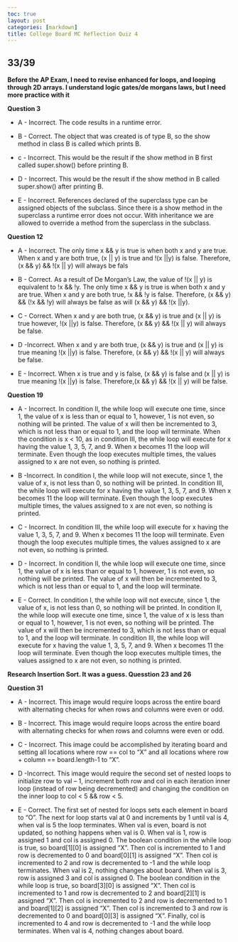 ```yaml
---
toc: true
layout: post
categories: [markdown]
title: College Board MC Reflection Quiz 4
---
```


## 33/39

**Before the AP Exam, I need to revise enhanced for loops, and looping through 2D arrays. I understand logic gates/de morgans laws, but I need more practice with it**

**Question 3**
- A - Incorrect. The code results in a runtime error.

- B - Correct. The object that was created is of type B, so the show method in class B is called which prints B.

- c - Incorrect. This would be the result if the show method in B first called super.show() before printing B.

- D - Incorrect. This would be the result if the show method in B called super.show() after printing B.

- E - Incorrect. References declared of the superclass type can be assigned objects of the subclass. Since there is a show method in the superclass a runtime error does not occur. With inheritance we are allowed to override a method from the superclass in the subclass.



**Question 12**
- A - Incorrect. The only time x && y is true is when both x and y are true. When x and y are both true, (x || y) is true and !(x ||y) is false. Therefore,  (x && y) && !(x || y) will always be fals

- B - Correct. As a result of De Morgan’s Law, the value of !(x || y) is equivalent to !x && !y. The only time x && y is true is when both x and y are true. When x and y are both true, !x && !y is false. Therefore, (x && y) && (!x && !y) will always be false as will (x && y) && !(x ||y).

- C - Correct. When x and y are both true, (x && y) is true and (x || y) is true however, !(x ||y) is false. Therefore, (x && y) && !(x || y) will always be false.

- D -Incorrect. When x and y are both true, (x && y) is true and (x || y) is true meaning !(x ||y) is false. Therefore, (x && y) && !(x || y) will always be false.

- E - Incorrect. When x is true and y is false, (x && y) is false and (x || y) is true meaning !(x ||y) is false. Therefore,(x && y) && !(x || y) will be false.

**Question 19**
- A - Incorrect. In condition II, the while loop will execute one time, since 1, the value of x is less than or equal to 1, however, 1 is not even, so nothing will be printed. The value of x will then be incremented to 3, which is not less than or equal to 1, and the loop will terminate. When the condition is x < 10, as in condition III, the while loop will execute for x having the value 1, 3, 5, 7, and 9. When x becomes 11 the loop will terminate. Even though the loop executes multiple times, the values assigned to x are not even, so nothing is printed.

- B -Incorrect. In condition I, the while loop will not execute, since 1, the value of x, is not less than 0, so nothing will be printed. In condition III, the while loop will execute for x having the value 1, 3, 5, 7, and 9. When x becomes 11 the loop will terminate. Even though the loop executes multiple times, the values assigned to x are not even, so nothing is printed.

- C - Incorrect. In condition III, the while loop will execute for x having the value 1, 3, 5, 7, and 9. When x becomes 11 the loop will terminate. Even though the loop executes multiple times, the values assigned to x are not even, so nothing is printed.

- D - Incorrect. In condition II, the while loop will execute one time, since 1, the value of x is less than or equal to 1, however, 1 is not even, so nothing will be printed. The value of x will then be incremented to 3, which is not less than or equal to 1, and the loop will terminate.

- E - Correct. In condition I, the while loop will not execute, since 1, the value of x, is not less than 0, so nothing will be printed. In condition II, the while loop will execute one time, since 1, the value of x is less than or equal to 1, however, 1 is not even, so nothing will be printed. The value of x will then be incremented to 3, which is not less than or equal to 1, and the loop will terminate. In condition III,  the while loop will execute for x having the value 1, 3, 5, 7, and 9. When x becomes 11 the loop will terminate. Even though the loop executes multiple times, the values assigned to x are not even, so nothing is printed.


**Research Insertion Sort. It was a guess. Quesstion 23 and 26**


**Question 31**
- A - Incorrect. This image would require loops across the entire board with alternating checks for when rows and columns were even or odd.

- B - Incorrect. This image would require loops across the entire board with alternating checks for when rows and columns were even or odd.

- C - Incorrect. This image could be accomplished by iterating board and setting all locations where row == col to “X” and all locations where row + column == board.length-1 to “X”.

- D -Incorrect. This image would require the second set of nested loops to initialize row to val – 1, increment both row and col in each iteration inner loop (instead of row being decremented) and changing the condition on the inner loop to col < 5 && row < 5.

- E - Correct. The first set of nested for loops sets each element in board to “O”. The next for loop starts val at 0 and increments by 1 until val is 4, when val is 5 the loop terminates. When val is even, board is not updated, so nothing happens when val is 0. When val is 1, row is assigned 1 and col is assigned 0. The boolean condition in the while loop is true, so board[1][0] is assigned “X”. Then col is incremented to 1 and row is decremented to 0 and board[0][1] is assigned “X”. Then col is incremented to 2 and row is decremented to -1 and the while loop terminates. When val is 2, nothing changes about board. When val is 3, row is assigned 3 and col is assigned 0. The boolean condition in the while loop is true, so board[3][0] is assigned “X”. Then col is incremented to 1 and row is decremented to 2 and board[2][1] is assigned “X”. Then col is incremented to 2 and row is decremented to 1 and board[1][2] is assigned “X”. Then col is incremented to 3 and row is decremented to 0 and board[0][3] is assigned “X”. Finally, col is incremented to 4 and row is decremented to -1 and the while loop terminates. When val is 4, nothing changes about board.